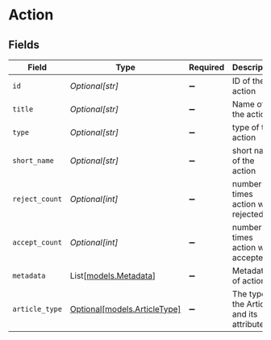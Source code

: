 # Action


## Fields

| Field                                                    | Type                                                     | Required                                                 | Description                                              |
| -------------------------------------------------------- | -------------------------------------------------------- | -------------------------------------------------------- | -------------------------------------------------------- |
| `id`                                                     | *Optional[str]*                                          | :heavy_minus_sign:                                       | ID of the action                                         |
| `title`                                                  | *Optional[str]*                                          | :heavy_minus_sign:                                       | Name of the action                                       |
| `type`                                                   | *Optional[str]*                                          | :heavy_minus_sign:                                       | type of the action                                       |
| `short_name`                                             | *Optional[str]*                                          | :heavy_minus_sign:                                       | short name of the action                                 |
| `reject_count`                                           | *Optional[int]*                                          | :heavy_minus_sign:                                       | number of times action was rejected.                     |
| `accept_count`                                           | *Optional[int]*                                          | :heavy_minus_sign:                                       | number of times action was accepted.                     |
| `metadata`                                               | List[[models.Metadata](../models/metadata.md)]           | :heavy_minus_sign:                                       | Metadata of action                                       |
| `article_type`                                           | [Optional[models.ArticleType]](../models/articletype.md) | :heavy_minus_sign:                                       | The type of the Article and its attributes.              |
